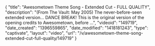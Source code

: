 {
    "title": "Awesometown Theme Song - Extended Cut - FULL QUALITY",
    "description": "(From The Vault: May 2005) The never-before-seen extended version... DANCE BREAK! This is the original version of the opening credits to Awesometown, before ...",
    "videoid": "149719",
    "date_created": "1396559865",
    "date_modified": "1418181243",
    "type": "captivate",
    "layout": "video",
    "url": "\/v\/awesometown-theme-song-extended-cut-full-quality\/149719"
}